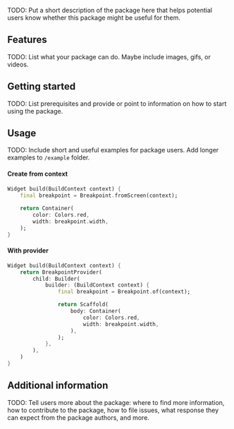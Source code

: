 <!-- 
This README describes the package. If you publish this package to pub.dev,
this README's contents appear on the landing page for your package.

For information about how to write a good package README, see the guide for
[writing package pages](https://dart.dev/guides/libraries/writing-package-pages). 

For general information about developing packages, see the Dart guide for
[creating packages](https://dart.dev/guides/libraries/create-library-packages)
and the Flutter guide for
[developing packages and plugins](https://flutter.dev/developing-packages). 
-->

TODO: Put a short description of the package here that helps potential users
know whether this package might be useful for them.

## Features

TODO: List what your package can do. Maybe include images, gifs, or videos.

## Getting started

TODO: List prerequisites and provide or point to information on how to
start using the package.

## Usage

TODO: Include short and useful examples for package users. Add longer examples
to `/example` folder. 

#### Create from context
```dart
Widget build(BuildContext context) {
    final breakpoint = Breakpoint.fromScreen(context);
    
    return Container(
        color: Colors.red,
        width: breakpoint.width,
    );
}
```


#### With provider
```dart
Widget build(BuildContext context) {
    return BreakpointProvider(
        child: Builder(
            builder: (BuildContext context) {
                final breakpoint = Breakpoint.of(context);

                return Scaffold(
                    body: Container(
                        color: Colors.red,
                        width: breakpoint.width,
                    ),
                );
            },
        ),
    )
}

```

## Additional information

TODO: Tell users more about the package: where to find more information, how to 
contribute to the package, how to file issues, what response they can expect 
from the package authors, and more.
